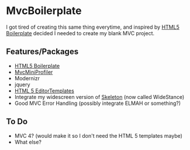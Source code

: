 # MvcBoilerplate

I got tired of creating this same thing everytime, and inspired by [HTML5 Boilerplate](https://github.com/h5bp/html5-boilerplate) decided I needed to create my blank MVC project.

## Features/Packages

* [HTML5 Boilerplate](https://github.com/h5bp/html5-boilerplate)
* [MvcMiniProfiler](http://code.google.com/p/mvc-mini-profiler/)
* Modernizr
* jquery
* [HTML 5 EditorTemplates](https://github.com/paultyng/Html5MvcTemplates)
* Integrate my widescreen version of [Skeleton](https://github.com/paultyng/WideStance) (now called WideStance)
* Good MVC Error Handling (possibly integrate ELMAH or something?)

## To Do

* MVC 4? (would make it so I don't need the HTML 5 templates maybe)
* What else?